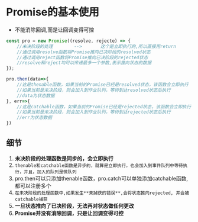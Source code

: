 # Promise的基本使用

- 不能消除回调,而是让回调变得可控

```js
const pro = new Promise((resolve, rejecte) => {
    //未决阶段的处理        -->       这个是立即执行的,所以直接用return
    //通过调用resolve函数将Promise推向已决阶段的resolved状态
    //通过调用reject函数将Promise推向已决阶段的rejected状态
    //resolve和reject均可以传递最多一个参数,表示推向状态的数据
});

pro.then(data=>{
    //这是thenable函数，如果当前的Promise已经是resolved状态，该函数会立即执行
    //如果当前是未决阶段，则会加入到作业队列，等待到达resolved状态后执行
    //data为状态数据
}, err=>{
    //这是catchable函数，如果当前的Promise已经是rejected状态，该函数会立即执行
    //如果当前是未决阶段，则会加入到作业队列，等待到达rejected状态后执行
    //err为状态数据
})
```


## 细节

1. **未决阶段的处理函数是同步的，会立即执行**
2. `thenable和catchable函数是异步的，就算是立即执行，也会加入到事件队列中等待执行，并且，加入的队列是微队列`
3. pro.then可以只添加thenable函数，pro.catch可以单独添加catchable函数,都可以注册多个
4. `在未决阶段的处理函数中,如果发生**未捕获的错误**,会将状态推向rejected, 并会被catchable捕获`
5. **一旦状态推向了已决阶段，无法再对状态做任何更改**
6. **Promise并没有消除回调，只是让回调变得可控**